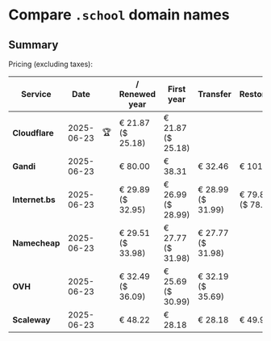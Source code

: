 # Compare `.school` domain names

## Summary

Pricing (excluding taxes):

| Service | Date |  | / Renewed year | First year | Transfer | Restoration |
|--|--|--|--|--|--|--|
| **Cloudflare** | 2025-06-23 | 🏆 | € 21.87<br>($ 25.18) | € 21.87<br>($ 25.18) |  |  |
| **Gandi** | 2025-06-23 |  | € 80.00 | € 38.31 | € 32.46 | € 101.06 |
| **Internet.bs** | 2025-06-23 |  | € 29.89<br>($ 32.95) | € 26.99<br>($ 28.99) | € 28.99<br>($ 31.99) | € 79.89<br>($ 78.85) |
| **Namecheap** | 2025-06-23 |  | € 29.51<br>($ 33.98) | € 27.77<br>($ 31.98) | € 27.77<br>($ 31.98) |  |
| **OVH** | 2025-06-23 |  | € 32.49<br>($ 36.09) | € 25.69<br>($ 30.99) | € 32.19<br>($ 35.69) |  |
| **Scaleway** | 2025-06-23 |  | € 48.22 | € 28.18 | € 28.18 | € 49.99 |
